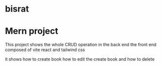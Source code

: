 # bisrat
# Mern project

This project shows the whole CRUD operation in the back end
the front end composed of vite react and tailwind css

it shows how to create book
how to edit the create book
and how to delete 

